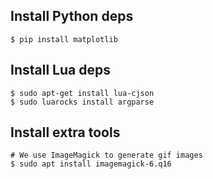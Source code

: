 ## Install Python deps
    $ pip install matplotlib  

## Install Lua deps
    $ sudo apt-get install lua-cjson  
    $ sudo luarocks install argparse  

## Install extra tools
    # We use ImageMagick to generate gif images  
    $ sudo apt install imagemagick-6.q16
